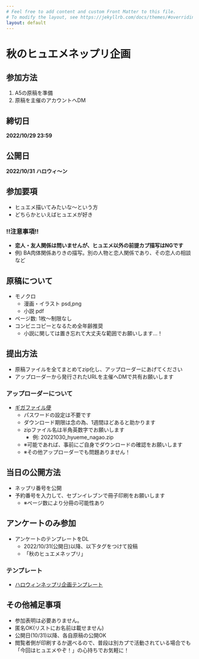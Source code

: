 ```yaml
---
# Feel free to add content and custom Front Matter to this file.
# To modify the layout, see https://jekyllrb.com/docs/themes/#overriding-theme-defaults
layout: default
---
```

# 秋のヒュエメネップリ企画

## 参加方法
1. A5の原稿を準備
1. 原稿を主催のアカウントへDM

## 締切日
**2022/10/29 23:59**

## 公開日
**2022/10/31**
**ハロウィ〜ン**

## 参加要項
* ヒュエメ描いてみたいな〜という方
* どちらかといえばヒュエメが好き

### !!注意事項!!
* **恋人・友人関係は問いませんが、ヒュエメ以外の前提カプ描写はNGです**
* 例) BA肉体関係ありきの描写。別の人物と恋人関係であり、その恋人の相談など

## 原稿について
* モノクロ
    * 漫画・イラスト psd,png
    * 小説 pdf
* ページ数: 1枚〜制限なし
* コンビニコピーとなるため全年齢推奨
    * 小説に関しては置き忘れて大丈夫な範囲でお願いします…！

## 提出方法
* 原稿ファイルを全てまとめてzip化し、アップローダーにあげてください
* アップローダーから発行されたURLを主催へDMで共有お願いします

### アップローダーについて
* [ギガファイル便](https://gigafile.nu/)
    * パスワードの設定は不要です
    * ダウンロード期限は念の為、1週間ほどあると助かります
    * zipファイル名は半角英数字でお願いします
        * 例: 20221030_hyueme_nagao.zip
    * ※可能であれば、事前にご自身でダウンロードの確認をお願いします
    * ※その他アップローダーでも問題ありません！

## 当日の公開方法
* ネップリ番号を公開
* 予約番号を入力して、セブンイレブンで冊子印刷をお願いします
    * ※ページ数により分冊の可能性あり

## アンケートのみ参加
* アンケートのテンプレートをDL
    * 2022/10/31(公開日)以降、以下タグをつけて投稿
    * 「秋のヒュエメネップリ」

### テンプレート
* <a href="http://geminiemet.html.xdomain.jp/net/anke.png">ハロウィンネップリ企画テンプレート</a>

## その他補足事項
* 参加表明は必要ありません。
* 匿名OK(リストにお名前は載せません)
* 公開日(10/31)以降、各自原稿の公開OK
* 閲覧者側が印刷するか選べるので、普段は別カプで活動されている場合でも「今回はヒュエメやぞ！」の心持ちでお気軽に！


